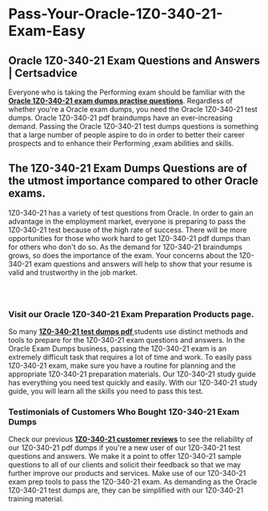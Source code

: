 # Pass-Your-Oracle-1Z0-340-21-Exam-Easy
<h2><strong>Oracle 1Z0-340-21 Exam Questions and Answers | Certsadvice</strong></h2> <p>Everyone who is taking the Performing exam should be familiar with the <a href="http://www.certsadvice.com/oracle/1z0-340-21-practice-questions"><strong>Oracle 1Z0-340-21 exam dumps practise questions</strong></a>. Regardless of whether you&#39;re a Oracle exam dumps, you need the Oracle 1Z0-340-21 test dumps. Oracle 1Z0-340-21 pdf braindumps have an ever-increasing demand. Passing the Oracle 1Z0-340-21 test dumps questions is something that a large number of people aspire to do in order to better their career prospects and to enhance their Performing ,exam abilities and skills.</p> <h2><strong>The 1Z0-340-21 Exam Dumps Questions are of the utmost importance compared to other Oracle exams.</strong></h2> <p>1Z0-340-21 has a variety of test questions from Oracle. In order to gain an advantage in the employment market, everyone is preparing to pass the 1Z0-340-21 test because of the high rate of success. There will be more opportunities for those who work hard to get 1Z0-340-21 pdf dumps than for others who don&#39;t do so. As the demand for 1Z0-340-21 braindumps grows, so does the importance of the exam. Your concerns about the 1Z0-340-21 exam questions and answers will help to show that your resume is valid and trustworthy in the job market.</p> <p><a href="http://www.certsadvice.com/oracle/1z0-340-21-practice-questions" style="display: block; padding: 1em 0; text-align: center; "><img alt="" src="https://1.bp.blogspot.com/-RUOr8Wn-CRk/YUYAxC8kcHI/AAAAAAAAAnw/F7BbdI3tw8QDj5z8iX0vQAioQzKiUxduwCLcBGAsYHQ/s0/unnamed.jpg" /></a></p> <h3><strong>Visit our Oracle 1Z0-340-21 Exam Preparation Products page.</strong></h3> <p>So many <a href="http://www.certsadvice.com/oracle/1z0-340-21-practice-questions"><strong>1Z0-340-21 test dumps pdf </strong></a>students use distinct methods and tools to prepare for the 1Z0-340-21 exam questions and answers. In the Oracle Exam Dumps business, passing the 1Z0-340-21 exam is an extremely difficult task that requires a lot of time and work. To easily pass 1Z0-340-21 exam, make sure you have a routine for planning and the appropriate 1Z0-340-21 preparation materials. Our 1Z0-340-21 study guide has everything you need test quickly and easily. With our 1Z0-340-21 study guide, you will learn all the skills you need to pass this test.</p> <h3><strong>Testimonials of Customers Who Bought 1Z0-340-21 Exam Dumps</strong></h3> <p>Check our previous <a href="http://www.certsadvice.com/oracle/1z0-340-21-practice-questions"><strong>1Z0-340-21 customer reviews</strong></a> to see the reliability of our 1Z0-340-21 pdf dumps if you&#39;re a new user of our 1Z0-340-21 test questions and answers. We make it a point to offer 1Z0-340-21 sample questions to all of our clients and solicit their feedback so that we may further improve our products and services. Make use of our 1Z0-340-21 exam prep tools to pass the 1Z0-340-21 exam. As demanding as the Oracle 1Z0-340-21 test dumps are, they can be simplified with our 1Z0-340-21 training material.</p>
